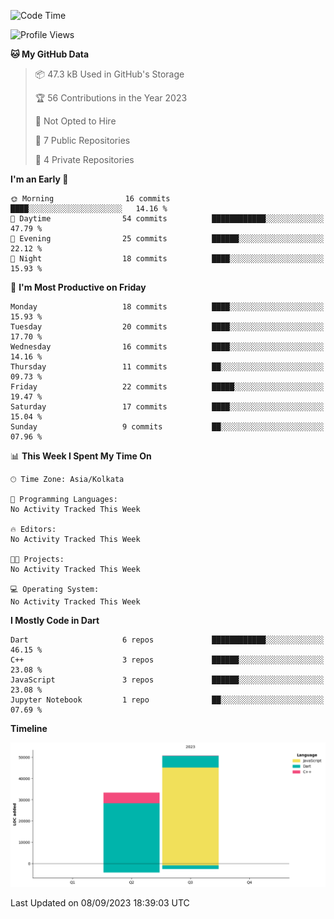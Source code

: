 <!--START_SECTION:waka-->
![Code Time](http://img.shields.io/badge/Code%20Time-151%20hrs%2059%20mins-blue)

![Profile Views](http://img.shields.io/badge/Profile%20Views-1-blue)

**🐱 My GitHub Data** 

> 📦 47.3 kB Used in GitHub's Storage 
 > 
> 🏆 56 Contributions in the Year 2023
 > 
> 🚫 Not Opted to Hire
 > 
> 📜 7 Public Repositories 
 > 
> 🔑 4 Private Repositories 
 > 
**I'm an Early 🐤** 

```text
🌞 Morning                16 commits          ████░░░░░░░░░░░░░░░░░░░░░   14.16 % 
🌆 Daytime                54 commits          ████████████░░░░░░░░░░░░░   47.79 % 
🌃 Evening                25 commits          ██████░░░░░░░░░░░░░░░░░░░   22.12 % 
🌙 Night                  18 commits          ████░░░░░░░░░░░░░░░░░░░░░   15.93 % 
```
📅 **I'm Most Productive on Friday** 

```text
Monday                   18 commits          ████░░░░░░░░░░░░░░░░░░░░░   15.93 % 
Tuesday                  20 commits          ████░░░░░░░░░░░░░░░░░░░░░   17.70 % 
Wednesday                16 commits          ████░░░░░░░░░░░░░░░░░░░░░   14.16 % 
Thursday                 11 commits          ██░░░░░░░░░░░░░░░░░░░░░░░   09.73 % 
Friday                   22 commits          █████░░░░░░░░░░░░░░░░░░░░   19.47 % 
Saturday                 17 commits          ████░░░░░░░░░░░░░░░░░░░░░   15.04 % 
Sunday                   9 commits           ██░░░░░░░░░░░░░░░░░░░░░░░   07.96 % 
```


📊 **This Week I Spent My Time On** 

```text
🕑︎ Time Zone: Asia/Kolkata

💬 Programming Languages: 
No Activity Tracked This Week

🔥 Editors: 
No Activity Tracked This Week

🐱‍💻 Projects: 
No Activity Tracked This Week

💻 Operating System: 
No Activity Tracked This Week
```

**I Mostly Code in Dart** 

```text
Dart                     6 repos             ████████████░░░░░░░░░░░░░   46.15 % 
C++                      3 repos             ██████░░░░░░░░░░░░░░░░░░░   23.08 % 
JavaScript               3 repos             ██████░░░░░░░░░░░░░░░░░░░   23.08 % 
Jupyter Notebook         1 repo              ██░░░░░░░░░░░░░░░░░░░░░░░   07.69 % 
```



**Timeline**

![Lines of Code chart](https://raw.githubusercontent.com/sairam030/sairam030/main/assets/bar_graph.png)


 Last Updated on 08/09/2023 18:39:03 UTC
<!--END_SECTION:waka-->
